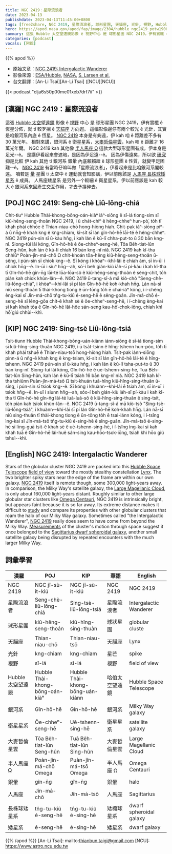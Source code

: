 ```yaml
---
title: NGC 2419：星際流浪者
date: 2023-04-13
publishdate: 2023-04-13T11:45:00+0800
tags: [free2share, NGC 2419, 星際流浪者, 球形星團, 天貓座, 光針, 視野, Hubble 太空望遠鏡, 銀河系, 衛星星系, 大麥哲倫星雲, 半人馬座 Ω, 銀暈, 人馬座, 長株球矮星系, 矮星系]
hero: https://apod.nasa.gov/apod/fap/image/2304/hubble_ngc2419_potw1908a_1024.jpg
summary: 這張 Hubble 太空望遠鏡影像 ê 視野中心 是 球形星團 NGC 2419，伊有實櫼 ê 恆星分佈，就 tī 無啥毋好揣 ê 天貓座方向遐。
categories: [podcast]
vocals: [阿錕]
---
```


{{% apod %}}

- 原始文章：[NGC 2419: Intergalactic Wanderer](https://apod.nasa.gov/apod/ap230413.html)
- 影像來源：[ESA/Hubble](https://esahubble.org/), [NASA](https://www.nasa.gov/), [S. Larsen et al.](https://arxiv.org/abs/1902.01416)
- 台文翻譯：[An-Li Tsai][An-Li Tsai] ([NCU][NCU])

{{< podcast "clja6s50p00me01xeb7drf7ii" >}}

## [漢羅] NGC 2419：星際流浪者
這張 [Hubble 太空望遠鏡][Hubble Space Telescope] 影像 ê [視野][field of view] 中心 是 球形星團 NGC 2419，伊有實櫼 ê 恆星分佈，就 tī 較歹揣 ê [天貓座][Lynx] 方向遐。
這幅影像邊仔有兩个較光 ê 光針，其實是咱銀河系內底 ê 恆星。
[NGC 2419][NGC 2419 1] 本身是有夠遠，伊 kah 咱 ê 距離差不多有 30 萬光年。
相對來講，銀河系 ê 衛星星系，[大麥哲倫星雲][Large Magellanic Cloud]，kah 咱 ê 距離才 16 萬光年爾。
NGC 2419 kah 其他像 [半人馬座 Ω][Omega Centauri] 這款大型球形星團有成，伊本身是足光--ê。
是講伊看起來會遮暗，是因為伊足遠--ê。
因為伊傷遠矣，所以欲 [研究][study] 抑是比較 伊 kah 其他 tī 銀河系 銀暈 內底賴賴趖 ê 球形星團 ê 性質，就變甲足困難--ê。
[NGC 2419][NGC 2419 2] 有當時仔嘛叫做「星際流浪者」，伊看起來是比咱銀河系閣較遠。
咱若是 [量][Measurements] 星團 tī 太空中 ê 運動就會知影講，伊以前應該是 [人馬座 長株球矮星系][Sagittarius dwarf spheroidal galaxy] ê 成員。
人馬座矮星系 是另外一个較細 ê 衛星星系，伊以前應該是 kah 較大 ê 銀河系來回產生交互作用，才去予搝碎去。

## [POJ] NGC 2419: Seng-chè Liû-lōng-chiá
Chit-tiuⁿ Hubble Thài-khong-bōng-oán-kiàⁿ iáⁿ-siōng ê sī-iá tiong-sim sī kiû-hêng-seng-thoân NGC 2419, i ū cha̍t-chiⁿ ê hêng-chheⁿ hun-pò͘, to̍h tī khah phái chhōe ê Thian-niau-chō hong-hiòng hiah.
Chit-pak iáⁿ-siōng piⁿ-á ū nn̄g-ê khah kng ê kng-chiam, kî-si̍t sī lán gîn-hô-hē lāi-té ê hêng-chheⁿ.
NGC 2419 pún-sin sī ū-kàu hn̄g, i kah lán ê kū-lī chha-put-to ū 30 bān kng-nî.
Siong-tùi lâi kóng, Gîn-hô-hē ê ōe-chheⁿ-seng-hē, Tōa Be̍h-tiat-lûn Seng-hûn, kah lán ê kū-lī chiah 16 bān kng-nî niă.
NGC 2419 kah kî-tha chhiūⁿ Poàn-jîn-má-chō Ω chit-khoán tōa-hêng kiû-hêng-seng-thoân ū-sêng, i pún-sin sī chiok kng--ê.
Sī kóng i khòaⁿ--khí-lâi ē chiah àm, sī in-ūi i chiok hn̄g--ê.
In-ūi i siuⁿ hn̄g--ah, só͘-í beh gián-kiù ia̍h-sī pí-kàu i kah kî-tha tī Gîn-hô-hē gîn-n̄g lāi-té lōa-lōa-sô ê kiû-hêng-seng-thoân ê sèng-chit, to̍h piàn kah chiok khùn-lân--ê.
NGC 2419 ū-tang-sî-á mā kiò-chò "Seng-chè-liû-lōng-chiá", i khòaⁿ--khí-lâi sī pí lán Gîn-hô-hē koh-khah hn̄g.
Lán nā-sī niû seng-thoân tī thài-khong tiong ê ūn-tōng to̍h ē chai-iáⁿ kóng, i í-chêng èng-kai sī Jîn-má-chō tn̂g-tu-kiû é-seng-hē ê sêng-goân.
Jîn-má-chō é-seng-hē sī lēng-gōa chi̍t-ê khah sè ê ōe-chheⁿ-seng-hē, i í-chêng èng-kai sī kah khah tōa ê Gîn-hô-hē lâi-hôe sán-seng kau-hō͘-chok-iōng, chiah khì hō͘ giú chhùi--khì.

## [KIP] NGC 2419: Sing-tsè Liû-lōng-tsiá
Tsit-tiunn Hubble Thài-khong-bōng-uán-kiànn iánn-siōng ê sī-iá tiong-sim sī kiû-hîng-sing-thuân NGC 2419, i ū tsa̍t-tsinn ê hîng-tshenn hun-pòo, to̍h tī khah phái tshuē ê Thian-niau-tsō hong-hiòng hiah.
Tsit-pak iánn-siōng pinn-á ū nn̄g-ê khah kng ê kng-tsiam, kî-si̍t sī lán gîn-hô-hē lāi-té ê hîng-tshenn.
NGC 2419 pún-sin sī ū-kàu hn̄g, i kah lán ê kū-lī tsha-put-to ū 30 bān kng-nî.
Siong-tuì lâi kóng, Gîn-hô-hē ê uē-tshenn-sing-hē, Tuā Be̍h-tiat-lûn Sing-hûn, kah lán ê kū-lī tsiah 16 bān kng-nî niă.
NGC 2419 kah kî-tha tshiūnn Puàn-jîn-má-tsō Ω tsit-khuán tuā-hîng kiû-hîng-sing-thuân ū-sîng, i pún-sin sī tsiok kng--ê.
Sī kóng i khuànn--khí-lâi ē tsiah àm, sī in-uī i tsiok hn̄g--ê.
In-uī i siunn hn̄g--ah, sóo-í beh gián-kiù ia̍h-sī pí-kàu i kah kî-tha tī Gîn-hô-hē gîn-n̄g lāi-té luā-luā-sô ê kiû-hîng-sing-thuân ê sìng-tsit, to̍h piàn kah tsiok khùn-lân--ê.
NGC 2419 ū-tang-sî-á mā kiò-tsò "Sing-tsè-liû-lōng-tsiá", i khuànn--khí-lâi sī pí lán Gîn-hô-hē koh-khah hn̄g.
Lán nā-sī niû sing-thuân tī thài-khong tiong ê ūn-tōng to̍h ē tsai-iánn kóng, i í-tsîng ìng-kai sī Jîn-má-tsō tn̂g-tu-kiû é-sing-hē ê sîng-guân.
Jîn-má-tsō é-sing-hē sī līng-guā tsi̍t-ê khah sè ê uē-tshenn-sing-hē, i í-tsîng ìng-kai sī kah khah tuā ê Gîn-hô-hē lâi-huê sán-sing kau-hōo-tsok-iōng, tsiah khì hōo giú tshuì--khì.

## [English] NGC 2419: Intergalactic Wanderer
Stars of the globular cluster NGC 2419 are packed into this [Hubble Space Telescope][Hubble Space Telescope] [field of view][field of view] toward the mostly stealthy constellation [Lynx][Lynx].
The two brighter spiky stars near the edge of the frame are within our own galaxy.
[NGC 2419][NGC 2419 1] itself is remote though, some 300,000 light-years away.
In comparison, the Milky Way's satellite galaxy, the [Large Magellanic Cloud][Large Magellanic Cloud], is only about 160,000 light-years distant.
Roughly similar to other large globular star clusters like [Omega Centauri][Omega Centauri], NGC 2419 is intrinsically bright, but appears faint because it is so far away.
Its extreme distance makes it difficult to [study][study] and compare its properties with other globular clusters that roam the halo of our Milky Way galaxy.
Sometimes called "the Intergalactic Wanderer", [NGC 2419][NGC 2419 2] really does seem to have come from beyond the Milky Way.
[Measurements][Measurements] of the cluster's motion through space suggest it once belonged to the [Sagittarius dwarf spheroidal galaxy][Sagittarius dwarf spheroidal galaxy], another small satellite galaxy being disrupted by repeated encounters with the much larger Milky Way.

## 詞彙學習

|漢羅|POJ|KIP|華語|English|
|-|-|-|-|-|
|NGC 2419|NGC jī-sù-it-kiú|NGC jī-sù-it-kiú|NGC 2419|NGC 2419|
|星際流浪者|Seng-chè-liû-lōng-chiá|Sing-tsè-liû-lōng-tsiá|星際流浪者|Intergalactic Wanderer|
|球形星團|kiû-hêng-seng-thoân|kiû-hîng-sing-thuân|球狀星團|globular cluste|
|天貓座|Thian-niau-chō|Thian-niau-tsō|天貓座|Lynx|
|光針|kng-chiam|kng-chiam|星芒|spike|
|視野|sī-iá|sī-iá|視野|field of view|
|Hubble 太空望遠鏡|Hubble Thài-khong-bōng-oán-kiàⁿ|Hubble Thài-khong-bōng-uán-kiànn|哈伯太空望遠鏡|Hubble Space Telescope|
|銀河系|Gîn-hô-hē|Gîn-hô-hē|銀河系|Milky Way galaxy|
|衛星星系|Ōe-chheⁿ-seng-hē|Uē-tshenn-sing-hē|衛星星系|satellite galaxy|
|大麥哲倫星雲|Tōa Be̍h-tiat-lûn Seng-hûn|Tuā Be̍h-tiat-lûn Sing-hûn|大麥哲倫星雲|Large Magellanic Cloud|
|半人馬座 Ω|Poàn-jîn-má-chō Omega|Puàn-jîn-má-tsō Omega|半人馬座 Ω|Omega Centauri|
|銀暈|gîn-n̄g|gîn-n̄g|銀暈|halo|
|人馬座|Jîn-má-chō|Jîn-má-tsō|人馬座|Sagittarius|
|長株球矮星系|tn̂g-tu-kiû é-seng-hē|tn̂g-tu-kiû é-sing-hē|矮橢球星系|dwarf spheroidal galaxy|
|矮星系|é-seng-hē|é-sing-hē|矮星系|dwarf galaxy|

{{% /apod %}}
[An-Li Tsai]: mailto:thianbun.taigi@gmail.com
[NCU]: https://www.astro.ncu.edu.tw

[copyright]: https://apod.nasa.gov/apod/fap/lib/about_apod.html#srapply
[License]: https://creativecommons.org/licenses/by/2.0/


[Hubble Space Telescope]:https://www.nasa.gov/image-feature/goddard/2023/hubble-spies-a-multi-generational-cluster
[field of view]:https://esahubble.org/images/potw1908a/
[Lynx]:http://en.wikipedia.org/wiki/Lynx_%28constellation%29
[NGC 2419 1]:http://messier.seds.org/xtra/ngc/n2419.html
[Large Magellanic Cloud]:https://apod.nasa.gov/apod/ap130528.html
[Omega Centauri]:https://apod.nasa.gov/apod/ap140529.html
[study]:https://arxiv.org/abs/1902.01416
[NGC 2419 2]:http://arxiv.org/abs/1310.4499
[Measurements]:https://ui.adsabs.harvard.edu/abs/2017A%26A...598L...9M/abstract
[Sagittarius dwarf spheroidal galaxy]:https://en.wikipedia.org/wiki/Sagittarius_Dwarf_Spheroidal_Galaxy
